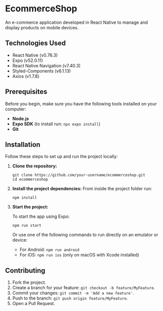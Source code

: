 ﻿# EcommerceShop

An e-commerce application developed in React Native to manage and display products on mobile devices.

## Technologies Used

- React Native (v0.76.3)
- Expo (v52.0.11)
- React Native Navigation (v7.40.3)
- Styled-Components (v6.1.13)
- Axios (v1.7.8)

## Prerequisites

Before you begin, make sure you have the following tools installed on your computer:

- **Node.js**
- **Expo SDK** (to install run: `npx expo install`)
- **Git** 

## Installation

Follow these steps to set up and run the project locally:

1. **Clone the repository:**

   ```
   git clone https://github.com/your-username/ecommerceshop.git
   cd ecommerceshop
   ```

2. **Install the project dependencies:**
   From inside the project folder run:

   ```
   npm install
   ```

3. **Start the project:**

   To start the app using Expo:

   ```
   npm run start
   ```

   Or use one of the following commands to run directly on an emulator or device:

   - For Android: `npm run android`
   - For iOS: `npm run ios` (only on macOS with Xcode installed)

## Contributing

1. Fork the project.
2. Create a branch for your feature: `git checkout -b feature/MyFeature`.
3. Commit your changes: `git commit -m 'Add a new feature'`.
4. Push to the branch: `git push origin feature/MyFeature`.
5. Open a Pull Request.